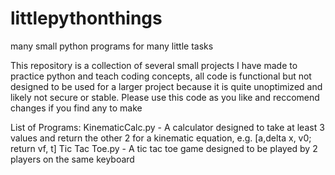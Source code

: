 # littlepythonthings
many small python programs for many little tasks

This repository is a collection of several small projects I have made to practice python and teach coding concepts, all code is functional but not designed to be used for a larger project because it is quite unoptimized and likely not secure or stable. Please use this code as you like and reccomend changes if you find any to make

List of Programs:
KinematicCalc.py - A calculator designed to take at least 3 values and return the other 2 for a kinematic equation, e.g. [a,delta x, v0; return vf, t]
Tic Tac Toe.py - A tic tac toe game designed to be played by 2 players on the same keyboard
